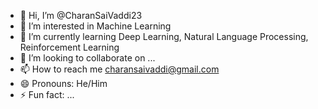 - 👋 Hi, I’m @CharanSaiVaddi23
- 👀 I’m interested in Machine Learning
- 🌱 I’m currently learning Deep Learning, Natural Language Processing, Reinforcement Learning
- 💞️ I’m looking to collaborate on ...
- 📫 How to reach me charansaivaddi@gmail.com
- 😄 Pronouns: He/Him
- ⚡ Fun fact: ...

<!---
CharanSaiVaddi23/CharanSaiVaddi23 is a ✨ special ✨ repository because its `README.md` (this file) appears on your GitHub profile.
You can click the Preview link to take a look at your changes.
--->
